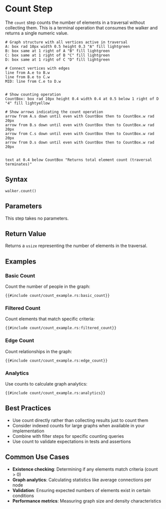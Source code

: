 # Count Step

The `count` step counts the number of elements in a traversal without collecting them. This is a terminal operation that
consumes the walker and returns a single numeric value.

```pikchr
# Graph structure with all vertices active in traversal
A: box rad 10px width 0.5 height 0.3 "A" fill lightgreen
B: box same at 1 right of A "B" fill lightgreen
C: box same at 1 right of B "C" fill lightgreen
D: box same at 1 right of C "D" fill lightgreen

# Connect vertices with edges
line from A.e to B.w
line from B.e to C.w
MID: line from C.e to D.w


# Show counting operation
CountBox: box rad 10px height 0.4 width 0.4 at 0.5 below 1 right of D "4" fill lightyellow

# Show arrows indicating the count operation
arrow from A.s down until even with CountBox then to CountBox.w rad 20px
arrow from B.s down until even with CountBox then to CountBox.w rad 20px
arrow from C.s down until even with CountBox then to CountBox.w rad 20px
arrow from D.s down until even with CountBox then to CountBox.w rad 20px


text at 0.4 below CountBox "Returns total element count (traversal terminates)"
```

## Syntax

```rust,noplayground
walker.count()
```

## Parameters

This step takes no parameters.

## Return Value

Returns a `usize` representing the number of elements in the traversal.

## Examples

### Basic Count

Count the number of people in the graph:

```rust,noplayground
{{#include count/count_example.rs:basic_count}}
```

### Filtered Count

Count elements that match specific criteria:

```rust,noplayground
{{#include count/count_example.rs:filtered_count}}
```

### Edge Count

Count relationships in the graph:

```rust,noplayground
{{#include count/count_example.rs:edge_count}}
```

### Analytics

Use counts to calculate graph analytics:

```rust,noplayground
{{#include count/count_example.rs:analytics}}
```

## Best Practices

- Use count directly rather than collecting results just to count them
- Consider indexed counts for large graphs when available in your implementation
- Combine with filter steps for specific counting queries
- Use count to validate expectations in tests and assertions

## Common Use Cases

- **Existence checking**: Determining if any elements match criteria (count > 0)
- **Graph analytics**: Calculating statistics like average connections per node
- **Validation**: Ensuring expected numbers of elements exist in certain conditions
- **Performance metrics**: Measuring graph size and density characteristics